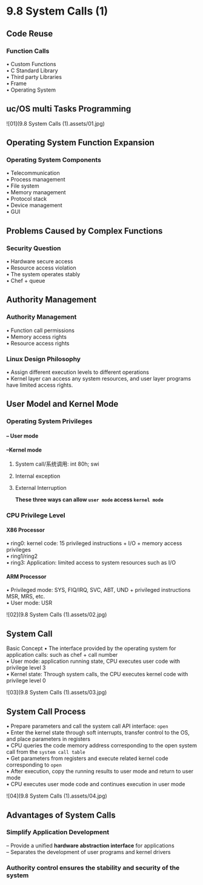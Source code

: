 # 9.8 System Calls (1)



## Code Reuse

### Function Calls

• Custom Functions  
• C Standard Library  
• Third party Libraries  
• Frame  
• Operating System  

## uc/OS multi Tasks Programming

![01](9.8 System Calls (1).assets/01.jpg)

## Operating System Function Expansion

### Operating System Components

• Telecommunication  
• Process management  
• File system  
• Memory management   
• Protocol stack  
• Device management  
• GUI  

## Problems Caused by Complex Functions

### Security Question

• Hardware secure access  
• Resource access violation  
• The system operates stably  
• Chef + queue  

## Authority Management

### Authority Management

• Function call permissions  
• Memory access rights  
• Resource access rights  

### Linux Design Philosophy

• Assign different execution levels to different operations  
• Kernel layer can access any system resources, and user layer programs have limited access rights.  

## User Model and Kernel Mode

### Operating System Privileges

#### – User mode   

#### –Kernel mode  
1. System call/系统调用: int 80h; swi

2. Internal exception

3. External Interruption

   **These three ways can allow `user mode` access `kernel mode`**

### CPU Privilege Level

#### X86 Processor

• ring0: kernel code: 15 privileged instructions + I/O + memory access privileges  
• ring1/ring2  
• ring3: Application: limited access to system resources such as I/O  

#### ARM Processor

• Privileged mode: SYS, FIQ/IRQ, SVC, ABT, UND + privileged instructions MSR, MRS, etc.  
• User mode: USR  

![02](9.8 System Calls (1).assets/02.jpg)

## System Call

Basic Concept
• The interface provided by the operating system for application calls: such as chef + call number  
• User mode: application running state, CPU executes user code with privilege level 3  
• Kernel state: Through system calls, the CPU executes kernel code with privilege level 0

 ![03](9.8 System Calls (1).assets/03.jpg)

## System Call Process

• Prepare parameters and call the system call API interface: `open`  
• Enter the kernel state through soft interrupts, transfer control to the OS, and place parameters in registers  
• CPU queries the code memory address corresponding to the open system call from the `system call table`  
• Get parameters from registers and execute related kernel code corresponding to `open`  
• After execution, copy the running results to user mode and return to user mode  
• CPU executes user mode code and continues execution in user mode  

![04](9.8 System Calls (1).assets/04.jpg)

## Advantages of System Calls

### Simplify Application Development

– Provide a unified **hardware abstraction interface** for applications  
– Separates the development of user programs and kernel drivers  

### Authority control ensures the stability and security of the system